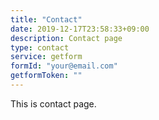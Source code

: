 ```yaml
---
title: "Contact"
date: 2019-12-17T23:58:33+09:00
description: Contact page
type: contact
service: getform
formId: "your@email.com"
getformToken: ""
---
```


This is contact page.